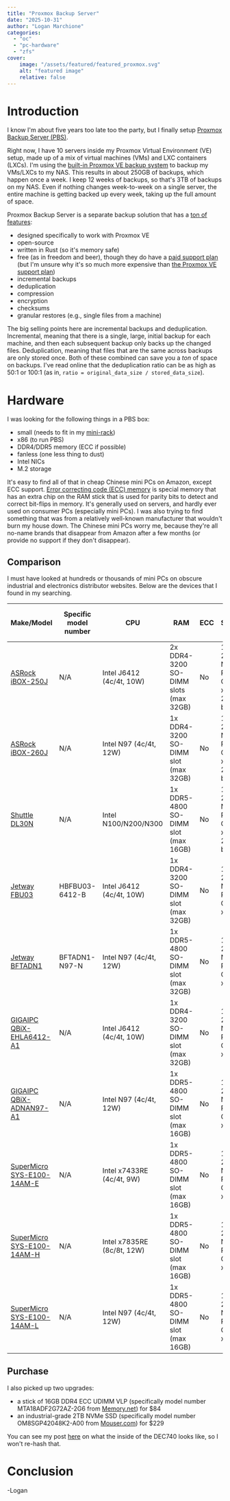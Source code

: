 ```yaml
---
title: "Proxmox Backup Server"
date: "2025-10-31"
author: "Logan Marchione"
categories:
  - "oc"
  - "pc-hardware"
  - "zfs"
cover:
    image: "/assets/featured/featured_proxmox.svg"
    alt: "featured image"
    relative: false
---
```


# Introduction

I know I'm about five years too late too the party, but I finally setup [Proxmox Backup Server (PBS)](https://www.proxmox.com/en/products/proxmox-backup-server/overview).

Right now, I have 10 servers inside my Proxmox Virtual Environment (VE) setup, made up of a mix of virtual machines (VMs) and LXC containers (LXCs). I'm using the [built-in Proxmox VE backup system](https://pve.proxmox.com/wiki/Backup_and_Restore) to backup my VMs/LXCs to my NAS. This results in about 250GB of backups, which happen once a week. I keep 12 weeks of backups, so that's 3TB of backups on my NAS. Even if nothing changes week-to-week on a single server, the entire machine is getting backed up every week, taking up the full amount of space.

Proxmox Backup Server is a separate backup solution that has a [ton of features](https://www.proxmox.com/en/products/proxmox-backup-server/features):

- designed specifically to work with Proxmox VE
- open-source
- written in Rust (so it's memory safe)
- free (as in freedom and beer), though they do have a [paid support plan](https://www.proxmox.com/en/products/proxmox-backup-server/pricing) (but I'm unsure why it's so much more expensive than [the Proxmox VE support plan](https://www.proxmox.com/en/products/proxmox-virtual-environment/pricing))
- incremental backups
- deduplication
- compression
- encryption
- checksums
- granular restores (e.g., single files from a machine)

The big selling points here are incremental backups and deduplication. Incremental, meaning that there is a single, large, initial backup for each machine, and then each subsequent backup only backs up the changed files. Deduplication, meaning that files that are the same across backups are only stored once. Both of these combined can save you a *ton* of space on backups. I've read online that the deduplication ratio can be as high as 50:1 or 100:1 (as in, `ratio = original_data_size / stored_data_size`).

# Hardware

I was looking for the following things in a PBS box:

- small (needs to fit in my [mini-rack](/2021/01/homelab-10-mini-rack/))
- x86 (to run PBS)
- DDR4/DDR5 memory (ECC if possible)
- fanless (one less thing to dust)
- Intel NICs
- M.2 storage

It's easy to find all of that in cheap Chinese mini PCs on Amazon, except ECC support. [Error correcting code (ECC) memory](https://en.wikipedia.org/wiki/ECC_memory) is special memory that has an extra chip on the RAM stick that is used for parity bits to detect and correct bit-flips in memory. It's generally used on servers, and hardly ever used on consumer PCs (especially mini PCs). I was also trying to find something that was from a relatively well-known manufacturer that wouldn't burn my house down. The Chinese mini PCs worry me, because they're all no-name brands that disappear from Amazon after a few months (or provide no support if they don't disappear).

## Comparison

I must have looked at hundreds or thousands of mini PCs on obscure industrial and electronics distributor websites. Below are the devices that I found in my searching.

| Make/Model                                                                                                                                                | Specific model number   | CPU                                    | RAM                                    | ECC  | Storage                                    | NICs                                | Price (main unit only) | Comments                                          |
|-----------------------------------------------------------------------------------------------------------------------------------------------------------|-------------------------|----------------------------------------|----------------------------------------|------|--------------------------------------------|-------------------------------------|------------------------|---------------------------------------------------|
| [ASRock iBOX-250J](https://www.asrockind.com/en-gb/iBOX-250J)                                                                                             | N/A                     | Intel J6412 (4c/4t, 10W)               | 2x DDR4-3200 SO-DIMM slots (max 32GB)  | No   | 1x M.2 2280 NVMe PCIe Gen3 x1, 1x 2.5" bay | 2x Intel i225V                      |                        | Seems impossible to buy as an individual          |
| [ASRock iBOX-260J](https://www.asrockind.com/en-gb/iBOX-260J)                                                                                             | N/A                     | Intel N97 (4c/4t, 12W)                 | 1x DDR4-3200 SO-DIMM slot (max 32GB)   | No   | 1x M.2 2280 NVMe PCIe Gen3 x1, 1x 2.5" bay | 1x Intel i210AT, 1x Intel i226V     |                        | Seems impossible to buy as an individual          |
| [Shuttle DL30N](https://global.shuttle.com/products/productsDetail?pn=DL30N%20SERIES&c=xpc-fanless)                                                       | N/A                     | Intel N100/N200/N300                   | 1x DDR5-4800 SO-DIMM slot (max 16GB)   | No   | 1x M.2 2280 NVMe PCIe Gen3 x2, 1x 2.5" bay | 2x Intel i226LM                     | ~$500                  |                                                   |
| [Jetway FBU03](https://jetwaycomputer.com/FBU03.html)                                                                                                     | HBFBU03-6412-B          | Intel J6412 (4c/4t, 10W)               | 1x DDR4-3200 SO-DIMM slot (max 32GB)   | No   | 1x M.2 2280 NVMe PCIe Gen3 x2              | 2x Intel i225V                      | ~$299                  |                                                   |
| [Jetway BFTADN1](https://jetwaycomputer.com/BFTADN1.html)                                                                                                 | BFTADN1-N97-N           | Intel N97 (4c/4t, 12W)                 | 1x DDR5-4800 SO-DIMM slot (max 32GB)   | No   | 1x M.2 2280 NVMe PCIe Gen3 x2              | 2x Intel i225V                      | ~$550                  |                                                   |
| [GIGAIPC QBiX-EHLA6412-A1](https://www.gigaipc.com/en/products-detail/QBiX-EHLA6412-A1/)                                                                  | N/A                     | Intel J6412 (4c/4t, 10W)               | 1x DDR4-3200 SO-DIMM slot (max 32GB)   | No   | 1x M.2 2280 NVMe PCIe Gen3 x2              | 1x Intel i211AT                     | ~$300                  |                                                   |
| [GIGAIPC QBiX-ADNAN97-A1](https://www.gigaipc.com/en/products-detail/QBiX-ADNAN97-A1/)                                                                    | N/A                     | Intel N97 (4c/4t, 12W)                 | 1x DDR5-4800 SO-DIMM slot (max 16GB)   | No   | 1x M.2 2280 NVMe PCIe Gen3 x1              | 2x Realtek RTL8111H 👎              | ~$350                  | So close, but Realtek NICs                        |
| [SuperMicro SYS-E100-14AM-E](https://www.supermicro.com/en/products/system/iot/box_pc/sys-e100-14am-e)                                                    | N/A                     | Intel x7433RE (4c/4t, 9W)              | 1x DDR5-4800 SO-DIMM slot (max 16GB)   | No   | 1x M.2 2280 NVMe PCIe Gen3 x1              | 2x Intel i226IT                     | ~$500                  |                                                   |
| [SuperMicro SYS-E100-14AM-H](https://www.supermicro.com/en/products/system/iot/box_pc/sys-e100-14am-h)                                                    | N/A                     | Intel x7835RE (8c/8t, 12W)             | 1x DDR5-4800 SO-DIMM slot (max 16GB)   | No   | 1x M.2 2280 NVMe PCIe Gen3 x1              | 2x Intel i226IT                     | ~$500                  |                                                   |
| [SuperMicro SYS-E100-14AM-L](https://www.supermicro.com/en/products/system/iot/fanless%20embedded/sys-e100-14am-l)                                        | N/A                     | Intel N97 (4c/4t, 12W)                 | 1x DDR5-4800 SO-DIMM slot (max 16GB)   | No   | 1x M.2 2280 NVMe PCIe Gen3 x1              | 2x Intel i226IT                     | ~$500                  |                                                   |

## Purchase

I also picked up two upgrades:

- a stick of 16GB DDR4 ECC UDIMM VLP (specifically model number MTA18ADF2G72AZ-2G6 from [Memory.net](https://memory.net/product/mta18adf2g72az-2g6-micron-1x-16gb-ddr4-2666-ecc-udimm-pc4-21300v-e-dual-rank-x8-module/)) for $84
- an industrial-grade 2TB NVMe SSD (specifically model number OM8SGP42048K2-A00 from [Mouser.com](https://www.mouser.com/ProductDetail/Kingston/OM8SGP42048K2-A00?qs=%252BICfH0Hx1eSIkRKcGCyUfA%3D%3D)) for $229

You can see my post [here](/2025/03/pfsense-on-the-opnsense-dec740/#ecc-ram-upgrade) on what the inside of the DEC740 looks like, so I won't re-hash that.

# Conclusion

\-Logan